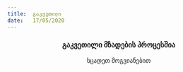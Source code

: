 ```yaml
---
title:  გაკვეთილი
date:   17/05/2020
---
```


### <center>გაკვეთილი მზადების პროცესშია</center>
<center>სცადეთ მოგვიანებით</center>